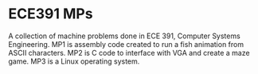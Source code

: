 # ECE391 MPs

A collection of machine problems done in ECE 391, Computer Systems Engineering. MP1 is assembly code created to run a fish animation from ASCII characters. MP2 is C code to interface with VGA and create a maze game. MP3 is a Linux operating system. 
